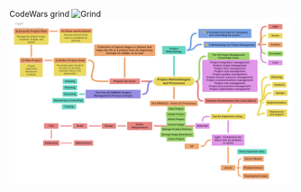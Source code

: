 
CodeWars grind
![Grind](https://www.codewars.com/users/ubermachine/badges/large)
![Pm](/pmm.png)

<!--
**ubermachine/ubermachine** is a ✨ _special_ ✨ repository because its `README.md` (this file) appears on your GitHub profile.
![pmm]([https://github.com/ubermachine/ubermachine/blob/main/pmm.png])
![ScreenShot](/pmm.png)

Here are some ideas to get you started:

- 🔭 I’m currently working on ...
- 🌱 I’m currently learning ...
- 👯 I’m looking to collaborate on ...
- 🤔 I’m looking for help with ...
- 💬 Ask me about ...
- 📫 How to reach me: ...
- 😄 Pronouns: ...
- ⚡ Fun fact: ...
-->
